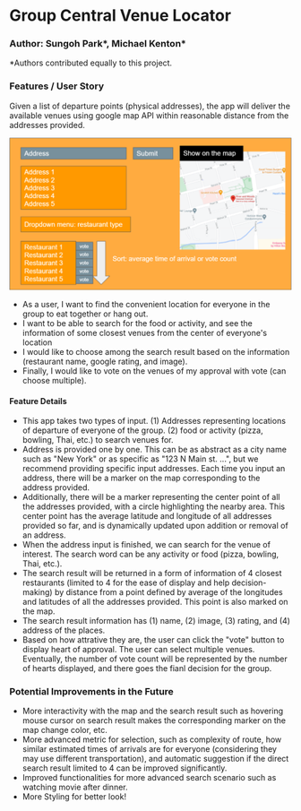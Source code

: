 # Group Central Venue Locator #

### Author: Sungoh Park*, Michael Kenton*
*Authors contributed equally to this project.

### Features / User Story ###
Given a list of departure points (physical addresses), the app will deliver the available venues using google map API within reasonable distance from the addresses provided.

![Example](https://github.com/mkenton/Mod1-Project-Venue-Finder/blob/main/example.PNG)

* As a user, I want to find the convenient location for everyone in the group to eat together or hang out. 
* I want to be able to search for the food or activity, and see the information of some closest venues from the center of everyone's location
* I would like to choose among the search result based on the information (restaurant name, google rating, and image).
* Finally, I would like to vote on the venues of my approval with vote (can choose multiple).


#### Feature Details ####
* This app takes two types of input. (1) Addresses representing locations of departure of everyone of the group. (2) food or activity (pizza, bowling, Thai, etc.) to search venues for.
* Address is provided one by one. This can be as abstract as a city name such as "New York" or as specific as "123 N Main st. ...", but we recommend providing specific input addresses. Each time you input an address, there will be a marker on the map corresponding to the address provided. 
* Additionally, there will be a marker representing the center point of all the addresses provided, with a circle highlighting the nearby area. This center point has the average latitude and longitude of all addresses provided so far, and is dynamically updated upon addition or removal of an address.
* When the address input is finished, we can search for the venue of interest. The search word can be any activity or food (pizza, bowling, Thai, etc.).
* The search result will be returned in a form of information of 4 closest restaurants (limited to 4 for the ease of display and help decision-making) by distance from a point defined by average of the longitudes and latitudes of all the addresses provided. This point is also marked on the map.
* The search result information has (1) name, (2) image, (3) rating, and (4) address of the places. 
* Based on how attrative they are, the user can click the "vote" button to display heart of approval. The user can select multiple venues. Eventually, the number of vote count will be represented by the number of hearts displayed, and there goes the fianl decision for the group.


### Potential Improvements in the Future ###
* More interactivity with the map and the search result such as hovering mouse cursor on search result makes the corresponding marker on the map change color, etc.
* More advanced metric for selection, such as complexity of route, how similar estimated times of arrivals are for everyone (considering they may use different transportation), and automatic suggestion if the direct search result limited to 4 can be improved significantly. 
* Improved functionalities for more advanced search scenario such as watching movie after dinner.
* More Styling for better look!

